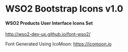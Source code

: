 # WSO2 Bootstrap Icons v1.0

#### WSO2 Products User Interface Icons Set
http://wso2-dev-ux.github.io/font-wso2/

Font Generated Using IcoMoon: https://icomoon.io
